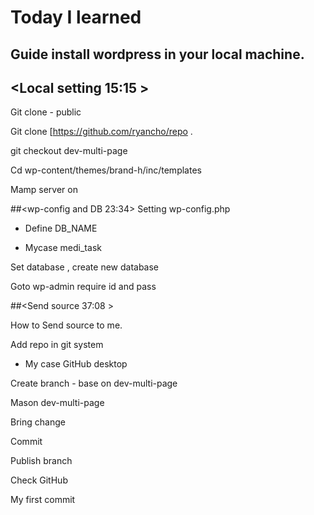# Today I learned

## Guide install wordpress in your local machine.

## <Local setting 15:15 >

Git clone - public

Git clone [https://github.com/ryancho/repo .

git checkout dev-multi-page

Cd wp-content/themes/brand-h/inc/templates

Mamp server on

##<wp-config and DB 23:34>
Setting wp-config.php

- Define DB_NAME

- Mycase medi_task

Set database , create new database	

Goto wp-admin 
require id and pass

##<Send source 37:08 >

How to Send source to me.

Add repo in git system

- My case GitHub desktop

Create branch - base on dev-multi-page

Mason dev-multi-page

Bring change

Commit

Publish branch

Check GitHub

My first commit